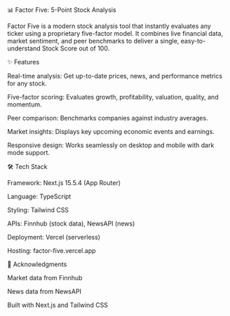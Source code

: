 📊 Factor Five: 5-Point Stock Analysis

Factor Five is a modern stock analysis tool that instantly evaluates any ticker using a proprietary five-factor model. It combines live financial data, market sentiment, and peer benchmarks to deliver a single, easy-to-understand Stock Score out of 100.

✨ Features

Real-time analysis: Get up-to-date prices, news, and performance metrics for any stock.

Five-factor scoring: Evaluates growth, profitability, valuation, quality, and momentum.

Peer comparison: Benchmarks companies against industry averages.

Market insights: Displays key upcoming economic events and earnings.

Responsive design: Works seamlessly on desktop and mobile with dark mode support.

🛠️ Tech Stack

Framework: Next.js 15.5.4 (App Router)

Language: TypeScript

Styling: Tailwind CSS

APIs: Finnhub (stock data), NewsAPI (news)

Deployment: Vercel (serverless)

Hosting: factor-five.vercel.app

🙏 Acknowledgments

Market data from Finnhub

News data from NewsAPI

Built with Next.js
 and Tailwind CSS
